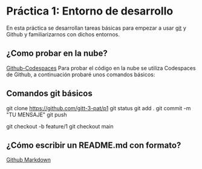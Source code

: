 # Práctica 1: Entorno de desarrollo
En esta práctica se desarrollan tareas básicas para empezar a usar [git](https://git-scm.com/) y Github y familiarizarnos con dichos entornos.

## ¿Como probar en la nube?

[Github-Codespaces](https://github.com/features/codespaces)
Para probar el código en la nube se utiliza  Codespaces de Github, a continuación probaré unos comandos básicos:

## Comandos git básicos
git clone https://github.com/gitt-3-pat/p1
git status
git add .
git commit -m "TU MENSAJE"
git push

git checkout -b feature/1
git checkout main

## ¿Cómo escribir un README.md con formato?

[Github Markdown](https://docs.github.com/es/get-started/writing-on-github/getting-started-with-writing-and-formatting-on-github/basic-writing-and-formatting-syntax)
